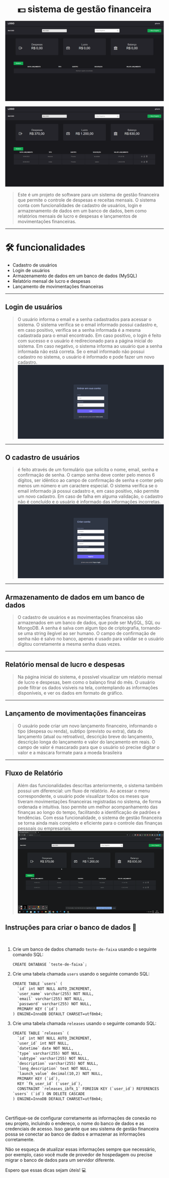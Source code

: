 
<h1 align="center">
💵 sistema de gestão financeira
</h1>

![preview](assets/img/github_screenshots/main-empty.png)

![preview](assets/img/github_screenshots/main.png)

> Este é um projeto de software para um sistema de gestão financeira que permite o controle de despesas e receitas mensais. O sistema conta com funcionalidades de cadastro de usuários, login e armazenamento de dados em um banco de dados, bem como relatórios mensais de lucro e despesas e lançamentos de movimentações financeiras.

<hr>

<h1>🛠 funcionalidades</h1>

- Cadastro de usuários
- Login de usuários
- Armazenamento de dados em um banco de dados (MySQL)
- Relatório mensal de lucro e despesas
- Lançamento de movimentações financeiras

<hr>


## Login de usuários
> O usuário informa o email e a senha cadastrados para acessar o sistema. O sistema verifica se o email informado possui cadastro e, em caso positivo, verifica se a senha informada é a mesma cadastrada para o email encontrado. Em caso positivo, o login é feito com sucesso e o usuário é redirecionado para a página inicial do sistema. Em caso negativo, o sistema informa ao usuário que a senha informada não está correta. Se o email informado não possui cadastro no sistema, o usuário é informado e pode fazer um novo cadastro.
![preview](assets/img/github_screenshots/login.png)
<hr>

## O cadastro de usuários
>é feito através de um formulário que solicita o nome, email, senha e confirmação de senha. O campo senha deve conter pelo menos 6 dígitos, ser idêntico ao campo de confirmação de senha e conter pelo menos um número e um caractere especial. O sistema verifica se o email informado já possui cadastro e, em caso positivo, não permite um novo cadastro. Em caso de falha em alguma validação, o cadastro não é concluído e o usuário é informado das informações incorretas.
![preview](assets/img/github_screenshots/sign.png)
<hr>


## Armazenamento de dados em um banco de dados
>O cadastro de usuários e as movimentações financeiras são armazenados em um banco de dados, que pode ser MySQL, SQL ou MongoDB. A senha é salva com algum tipo de criptografia, tornando-se uma string ilegível ao ser humano. O campo de confirmação de senha não é salvo no banco, apenas é usado para validar se o usuário digitou corretamente a mesma senha duas vezes.

<hr>

## Relatório mensal de lucro e despesas
>Na página inicial do sistema, é possível visualizar um relatório mensal de lucro e despesas, bem como o balanço final do mês. O usuário pode filtrar os dados visíveis na tela, contemplando as informações disponíveis, e ver os dados em formato de gráfico.

<hr>

## Lançamento de movimentações financeiras
>O usuário pode criar um novo lançamento financeiro, informando o tipo (despesa ou renda), subtipo (previsto ou extra), data do lançamento (atual ou retroativo), descrição breve do lançamento, descrição longa do lançamento e valor do lançamento em reais. O campo de valor é mascarado para que o usuário só precise digitar o valor e a máscara formate para a moeda brasileira 

<hr>


## Fluxo de Relatório

>Além das funcionalidades descritas anteriormente, o sistema também possui um diferencial: um fluxo de relatório. Ao acessar o menu correspondente, o usuário pode visualizar todos os meses que tiveram movimentações financeiras registradas no sistema, de forma ordenada e intuitiva. Isso permite um melhor acompanhamento das finanças ao longo do tempo, facilitando a identificação de padrões e tendências. Com essa funcionalidade, o sistema de gestão financeira se torna ainda mais completo e eficiente para o controle das finanças pessoais ou empresariais.
![Gif](assets/img/github_screenshots/Untitled_%20Apr%2016%2C%202023%2012_57%20AM.gif)

## Instruções para criar o banco de dados 🏦

<br>

1. Crie um banco de dados chamado `teste-de-faixa` usando o seguinte comando SQL:

    ```
    CREATE DATABASE `teste-de-faixa`;
    ```

2. Crie uma tabela chamada `users` usando o seguinte comando SQL:

    ```
    CREATE TABLE `users` (
      `id` int NOT NULL AUTO_INCREMENT,
      `user_name` varchar(255) NOT NULL,
      `email` varchar(255) NOT NULL,
      `password` varchar(255) NOT NULL,
      PRIMARY KEY (`id`)
    ) ENGINE=InnoDB DEFAULT CHARSET=utf8mb4;
    ```

3. Crie uma tabela chamada `releases` usando o seguinte comando SQL:

    ```
    CREATE TABLE `releases` (
      `id` int NOT NULL AUTO_INCREMENT,
      `user_id` int NOT NULL,
      `datetime` date NOT NULL,
      `type` varchar(255) NOT NULL,
      `subtype` varchar(255) NOT NULL,
      `description` varchar(255) NOT NULL,
      `long_description` text NOT NULL,
      `launch_value` decimal(10,2) NOT NULL,
      PRIMARY KEY (`id`),
      KEY `fk_user_id` (`user_id`),
      CONSTRAINT `releases_ibfk_1` FOREIGN KEY (`user_id`) REFERENCES `users` (`id`) ON DELETE CASCADE
    ) ENGINE=InnoDB DEFAULT CHARSET=utf8mb4;

<br>

 Certifique-se de configurar corretamente as informações de conexão no seu projeto, incluindo o endereço, o nome do banco de dados e as credenciais de acesso. Isso garante que seu sistema de gestão financeira possa se conectar ao banco de dados e armazenar as informações corretamente.

Não se esqueça de atualizar essas informações sempre que necessário, por exemplo, caso você mude de provedor de hospedagem ou precise migrar o banco de dados para um servidor diferente.

Espero que essas dicas sejam úteis! 💻
